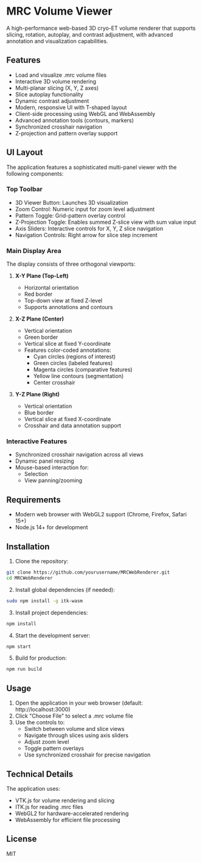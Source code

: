 # MRC Volume Viewer

A high-performance web-based 3D cryo-ET volume renderer that supports slicing, rotation, autoplay, and contrast adjustment, with advanced annotation and visualization capabilities.

## Features

- Load and visualize .mrc volume files
- Interactive 3D volume rendering
- Multi-planar slicing (X, Y, Z axes)
- Slice autoplay functionality
- Dynamic contrast adjustment
- Modern, responsive UI with T-shaped layout
- Client-side processing using WebGL and WebAssembly
- Advanced annotation tools (contours, markers)
- Synchronized crosshair navigation
- Z-projection and pattern overlay support

## UI Layout

The application features a sophisticated multi-panel viewer with the following components:

### Top Toolbar
- 3D Viewer Button: Launches 3D visualization
- Zoom Control: Numeric input for zoom level adjustment
- Pattern Toggle: Grid-pattern overlay control
- Z-Projection Toggle: Enables summed Z-slice view with sum value input
- Axis Sliders: Interactive controls for X, Y, Z slice navigation
- Navigation Controls: Right arrow for slice step increment

### Main Display Area
The display consists of three orthogonal viewports:

1. **X-Y Plane (Top-Left)**
   - Horizontal orientation
   - Red border
   - Top-down view at fixed Z-level
   - Supports annotations and contours

2. **X-Z Plane (Center)**
   - Vertical orientation
   - Green border
   - Vertical slice at fixed Y-coordinate
   - Features color-coded annotations:
     - Cyan circles (regions of interest)
     - Green circles (labeled features)
     - Magenta circles (comparative features)
     - Yellow line contours (segmentation)
     - Center crosshair

3. **Y-Z Plane (Right)**
   - Vertical orientation
   - Blue border
   - Vertical slice at fixed X-coordinate
   - Crosshair and data annotation support

### Interactive Features
- Synchronized crosshair navigation across all views
- Dynamic panel resizing
- Mouse-based interaction for:
  - Selection
  - View panning/zooming

## Requirements

- Modern web browser with WebGL2 support (Chrome, Firefox, Safari 15+)
- Node.js 14+ for development

## Installation

1. Clone the repository:
```bash
git clone https://github.com/yourusername/MRCWebRenderer.git
cd MRCWebRenderer
```

2. Install global dependencies (if needed):
```bash
sudo npm install -g itk-wasm
```

3. Install project dependencies:
```bash
npm install
```

4. Start the development server:
```bash
npm start
```

5. Build for production:
```bash
npm run build
```

## Usage

1. Open the application in your web browser (default: http://localhost:3000)
2. Click "Choose File" to select a .mrc volume file
3. Use the controls to:
   - Switch between volume and slice views
   - Navigate through slices using axis sliders
   - Adjust zoom level
   - Toggle pattern overlays
   - Use synchronized crosshair for precise navigation

## Technical Details

The application uses:
- VTK.js for volume rendering and slicing
- ITK.js for reading .mrc files
- WebGL2 for hardware-accelerated rendering
- WebAssembly for efficient file processing

## License

MIT
